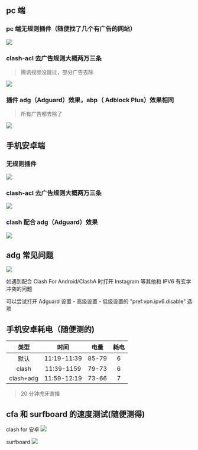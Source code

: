 

## pc 端

### pc 端无规则插件（随便找了几个有广告的网站）

![](https://cdn.jsdelivr.net/gh/tianzhenwuxie01/gitpicgo/img/20200506104853.jpg)

### clash-acl 去广告规则大概两万三条

> 腾讯视频没跳过，部分广告去除

![](https://cdn.jsdelivr.net/gh/tianzhenwuxie01/gitpicgo/img/20200506105725.jpg)

### 插件 adg（Adguard）效果，abp（ Adblock Plus）效果相同

> 所有广告都去除了

![](https://cdn.jsdelivr.net/gh/tianzhenwuxie01/gitpicgo/img/20200506110941.jpg)

## 手机安卓端

### 无规则插件

![](https://cdn.jsdelivr.net/gh/tianzhenwuxie01/gitpicgo/img/20200506125337.jpg)

### clash-acl 去广告规则大概两万三条

![](https://cdn.jsdelivr.net/gh/tianzhenwuxie01/gitpicgo/img/20200506131049.jpg)

### clash 配合 adg（Adguard）效果

![](https://cdn.jsdelivr.net/gh/tianzhenwuxie01/gitpicgo/img/20200506131123.jpg)

## adg 常见问题

![](https://cdn.jsdelivr.net/gh/tianzhenwuxie01/gitpicgo/img/20200622132634.jpg)

如遇到配合 Clash For Android/ClashA 时打开 Instagram 等其他和 IPV6 有玄学冲突的问题

可以尝试打开 Adguard 设置 - 高级设置 - 低级设置的 "pref.vpn.ipv6.disable" 选项

## 手机安卓耗电（随便测的)

|   类型    |    时间     | 电量  | 耗电 |
| :-------: | :---------: | :---: | :--: |
|   默认    | 11:19-11:39 | 85-79 |  6   |
|   clash   | 11:39-1159  | 79-73 |  6   |
| clash+adg | 11:59-12:19 | 73-66 |  7   |

> 20 分钟虎牙直播

## cfa 和 surfboard 的速度测试(随便测得)

clash for 安卓
![](https://cdn.jsdelivr.net/gh/tianzhenwuxie01/gitpicgo/img/20200513210826.png)

surfboard
![](https://cdn.jsdelivr.net/gh/tianzhenwuxie01/gitpicgo/img/20200513210837.png)
